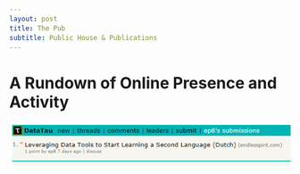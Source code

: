 ```yaml
---
layout: post
title: The Pub
subtitle: Public House & Publications
---
```


# A Rundown of Online Presence and Activity

<img src="/the-pub/img/datatau001.PNG " alt="DT-001" />
